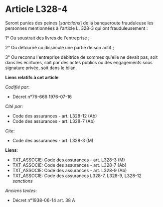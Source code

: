 # Article L328-4

Seront punies des peines [*sanctions*] de la banqueroute frauduleuse les personnes mentionnées à l'article L. 328-3 qui ont
frauduleusement :

1° Ou soustrait des livres de l'entreprise ;

2° Ou détourné ou dissimulé une partie de son actif ;

3° Ou reconnu l'entreprise débitrice de sommes qu'elle ne devait pas, soit dans les écritures, soit par des actes publics ou
des engagements sous signature privée, soit dans le bilan.

**Liens relatifs à cet article**

_Codifié par_:

  - Décret n°76-666 1976-07-16

_Cité par_:

  - Code des assurances - art. L328-12 (Ab)
  - Code des assurances - art. L328-7 (Ab)

_Cite_:

  - Code des assurances - art. L328-3 (M)

**Liens**:

  - TXT_ASSOCIE: Code des assurances - art. L328-3 (M)
  - TXT_ASSOCIE: Code des assurances - art. L328-7 (Ab)
  - TXT_ASSOCIE: Code des assurances - art. L328-9 (Ab)
  - TXT_ASSOCIE: Code des assurances L328-7, L328-9, L328-12 *sanctions*

_Anciens textes_:

  - Décret n°1938-06-14 art. 38 A
